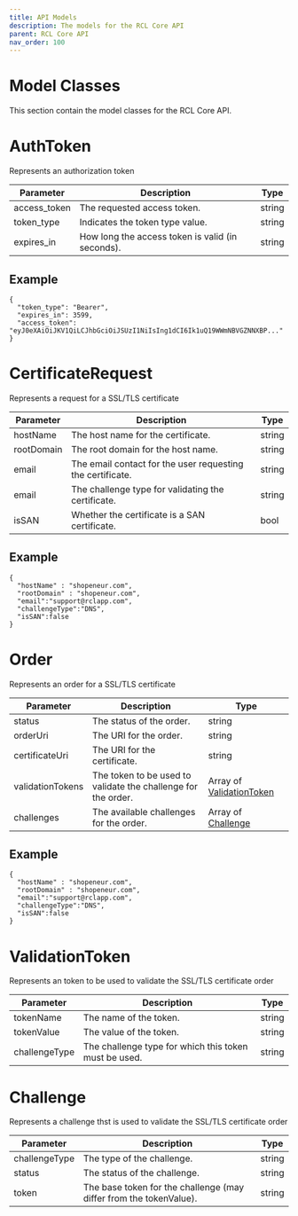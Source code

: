 ```yaml
---
title: API Models
description: The models for the RCL Core API
parent: RCL Core API
nav_order: 100
---
```


# Model Classes

This section contain the model classes for the RCL Core API.

# AuthToken

Represents an authorization token

| Parameter | Description | Type
| --- | --- |--- |
| access_token |The requested access token. | string |
| token_type |Indicates the token type value. | string |
| expires_in |How long the access token is valid (in seconds). | string |

## Example

```
{
  "token_type": "Bearer",
  "expires_in": 3599,
  "access_token": "eyJ0eXAiOiJKV1QiLCJhbGciOiJSUzI1NiIsIng1dCI6Ik1uQ19WWmNBVGZNNXBP..."
}
```

# CertificateRequest

Represents a request for a SSL/TLS certificate

| Parameter | Description | Type
| --- | --- |--- |
| hostName |The host name for the certificate. | string |
| rootDomain |The root domain for the host name. | string |
| email |The email contact for the user requesting the certificate. | string |
| email |The challenge type for validating the certificate. | string |
| isSAN |Whether the certificate is a SAN certificate. | bool |

## Example

```
{
  "hostName" : "shopeneur.com",
  "rootDomain" : "shopeneur.com",
  "email":"support@rclapp.com",
  "challengeType":"DNS",
  "isSAN":false
}
```

# Order

Represents an order for a SSL/TLS certificate

| Parameter | Description | Type
| --- | --- |--- |
| status |The status of the order. | string |
| orderUri |The URI for the order. | string |
| certificateUri |The URI for the certificate. | string |
| validationTokens |The token to be used to validate the challenge for the order. | Array of [ValidationToken](#validationtoken) |
| challenges |The available challenges for the order. | Array of [Challenge](#challenge) |

## Example

```
{
  "hostName" : "shopeneur.com",
  "rootDomain" : "shopeneur.com",
  "email":"support@rclapp.com",
  "challengeType":"DNS",
  "isSAN":false
}
```

# ValidationToken

Represents an token to be used to validate the SSL/TLS certificate order

| Parameter | Description | Type
| --- | --- |--- |
| tokenName |The name of the token. | string |
| tokenValue |The value of the token. | string |
| challengeType |The challenge type for which this token must be used. | string |

# Challenge

Represents a challenge thst is used to validate the SSL/TLS certificate order

| Parameter | Description | Type
| --- | --- |--- |
| challengeType |The type of the challenge. | string |
| status |The status of the challenge. | string |
| token |The base token for the challenge (may differ from the tokenValue). | string |